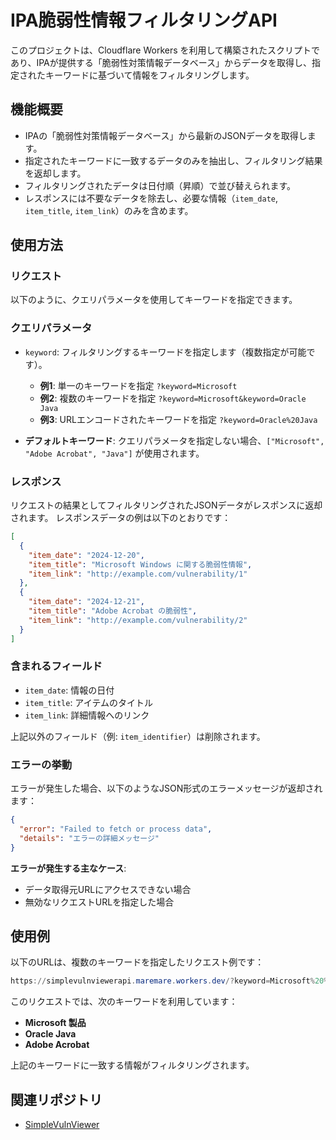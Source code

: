 # IPA脆弱性情報フィルタリングAPI
このプロジェクトは、Cloudflare Workers を利用して構築されたスクリプトであり、IPAが提供する「脆弱性対策情報データベース」からデータを取得し、指定されたキーワードに基づいて情報をフィルタリングします。

## 機能概要
- IPAの「脆弱性対策情報データベース」から最新のJSONデータを取得します。
- 指定されたキーワードに一致するデータのみを抽出し、フィルタリング結果を返却します。
- フィルタリングされたデータは日付順（昇順）で並び替えられます。
- レスポンスには不要なデータを除去し、必要な情報（`item_date`, `item_title`, `item_link`）のみを含めます。

## 使用方法

### リクエスト
以下のように、クエリパラメータを使用してキーワードを指定できます。

### クエリパラメータ
- `keyword`: フィルタリングするキーワードを指定します（複数指定が可能です）。
    - **例1**: 単一のキーワードを指定
`?keyword=Microsoft`
    - **例2**: 複数のキーワードを指定
`?keyword=Microsoft&keyword=Oracle Java`
    - **例3**: URLエンコードされたキーワードを指定
`?keyword=Oracle%20Java`

- **デフォルトキーワード**: クエリパラメータを指定しない場合、`["Microsoft", "Adobe Acrobat", "Java"]` が使用されます。

### レスポンス
リクエストの結果としてフィルタリングされたJSONデータがレスポンスに返却されます。
レスポンスデータの例は以下のとおりです：
```json
[
  {
    "item_date": "2024-12-20",
    "item_title": "Microsoft Windows に関する脆弱性情報",
    "item_link": "http://example.com/vulnerability/1"
  },
  {
    "item_date": "2024-12-21",
    "item_title": "Adobe Acrobat の脆弱性",
    "item_link": "http://example.com/vulnerability/2"
  }
]
```

### 含まれるフィールド
- `item_date`: 情報の日付
- `item_title`: アイテムのタイトル
- `item_link`: 詳細情報へのリンク

上記以外のフィールド（例: `item_identifier`）は削除されます。

### エラーの挙動

エラーが発生した場合、以下のようなJSON形式のエラーメッセージが返却されます：

```json
{
  "error": "Failed to fetch or process data",
  "details": "エラーの詳細メッセージ"
}
```

**エラーが発生する主なケース**:
- データ取得元URLにアクセスできない場合
- 無効なリクエストURLを指定した場合

## 使用例

以下のURLは、複数のキーワードを指定したリクエスト例です：
```ps1
https://simplevulnviewerapi.maremare.workers.dev/?keyword=Microsoft%20%E8%A3%BD%E5%93%81&keyword=Oracle%20Java&keyword=Adobe%20Acrobat
```

このリクエストでは、次のキーワードを利用しています：
- **Microsoft 製品**
- **Oracle Java**
- **Adobe Acrobat**

上記のキーワードに一致する情報がフィルタリングされます。

## 関連リポジトリ
* [SimpleVulnViewer](https://github.com/MareMare/SimpleVulnViewer)
